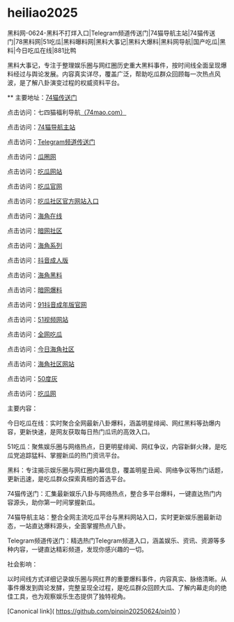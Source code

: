 # heiliao2025
黑料网-0624-黑料不打烊入口|Telegram频道传送门|74猫导航主站|74猫传送门|78黑料网|51吃瓜|黑料曝料网|黑料大事记|黑料大爆料|黑料网导航|国产吃瓜|黑料|今日吃瓜在线|881比鸭

黑料大事记，专注于整理娱乐圈与网红圈历史重大黑料事件，按时间线全面呈现爆料经过与舆论发展。内容真实详尽，覆盖广泛，帮助吃瓜群众回顾每一次热点风波，是了解八卦演变过程的权威资料平台。

** 主要地址：<a href="https://74mao.com/">74猫传送门</a>

点击访问：七四猫福利导航<a href="https://74mao.com/">（74mao.com）</a>

点击访问：<a href="https://74mao.com/">74猫导航主站</a>

点击访问：<a href="https://74mao.com/">Telegram频道传送门</a>

点击访问：<a href="https://cg6-07.pages.dev/">瓜圈网</a>

点击访问：<a href="https://cg1-07.pages.dev/">吃瓜网站</a>

点击访问：<a href="https://cg2-07.pages.dev/">吃瓜官网</a>

点击访问：<a href="https://cg5-07.pages.dev/">吃瓜社区官方网站入口</a>

点击访问：<a href="https://hj-1154.pages.dev/">海角在线</a>

点击访问：<a href="https://aw2-03.pages.dev/">暗网社区</a>

点击访问：<a href="https://hj-288.pages.dev/">海角系列</a>

点击访问：<a href="https://dy1-06.pages.dev/">抖音成人版</a>

点击访问：<a href="https://hj-1217.pages.dev/">海角黑料</a>

点击访问：<a href="https://aw6-02.pages.dev/">暗网爆料</a>

点击访问：<a href="https://dy2-01.pages.dev/">91抖音成年版官网</a>

点击访问：<a href="https://hj-1284.pages.dev/">51视频网站</a>

点击访问：<a href="https://cg4-07.pages.dev/">全网吃瓜</a>

点击访问：<a href="https://hj-1320.pages.dev/">今日海角社区</a>

点击访问：<a href="https://hj-920.pages.dev/">海角社区网站</a>

点击访问：<a href="https://50dh-02.pages.dev/">50度灰</a>

点击访问：<a href="https://cg3-07.pages.dev/">吃瓜网</a>

主要内容：

今日吃瓜在线：实时聚合全网最新八卦爆料，涵盖明星绯闻、网红黑料等劲爆内容，更新快速，是网友获取每日热门瓜讯的高效入口。

51吃瓜：聚焦娱乐圈与网络热点，日更明星绯闻、网红争议，内容新鲜火辣，是吃瓜党追踪猛料、掌握新瓜的热门资讯平台。

黑料：专注揭示娱乐圈与网红圈内幕信息，覆盖明星丑闻、网络争议等热门话题，更新迅速，是吃瓜群众探索真相的首选平台。

74猫传送门：汇集最新娱乐八卦与网络热点，整合多平台爆料，一键直达热门内容源头，助你第一时间掌握新瓜。

74猫导航主站：整合全网主流吃瓜平台与黑料网站入口，实时更新娱乐圈最新动态，一站直达爆料源头，全面掌握热点八卦。

Telegram频道传送门：精选热门Telegram频道入口，涵盖娱乐、资讯、资源等多种内容，一键直达精彩频道，发现你感兴趣的一切。

社会影响：

以时间线方式详细记录娱乐圈与网红界的重要爆料事件，内容真实、脉络清晰。从事件爆发到舆论发酵，完整呈现全过程，是吃瓜群众回顾大瓜、了解内幕走向的绝佳工具，也为观察娱乐生态提供了独特视角。

[Canonical link]( https://github.com/pinpin20250624/pin10 ）
